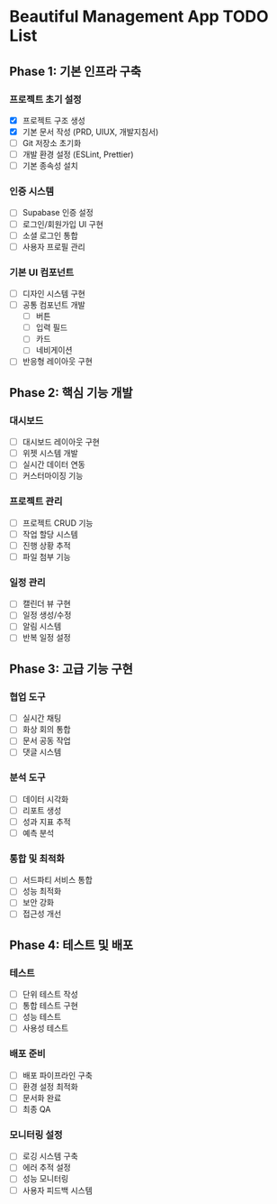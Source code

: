# Beautiful Management App TODO List

## Phase 1: 기본 인프라 구축
### 프로젝트 초기 설정
- [x] 프로젝트 구조 생성
- [x] 기본 문서 작성 (PRD, UIUX, 개발지침서)
- [ ] Git 저장소 초기화
- [ ] 개발 환경 설정 (ESLint, Prettier)
- [ ] 기본 종속성 설치

### 인증 시스템
- [ ] Supabase 인증 설정
- [ ] 로그인/회원가입 UI 구현
- [ ] 소셜 로그인 통합
- [ ] 사용자 프로필 관리

### 기본 UI 컴포넌트
- [ ] 디자인 시스템 구현
- [ ] 공통 컴포넌트 개발
  - [ ] 버튼
  - [ ] 입력 필드
  - [ ] 카드
  - [ ] 네비게이션
- [ ] 반응형 레이아웃 구현

## Phase 2: 핵심 기능 개발
### 대시보드
- [ ] 대시보드 레이아웃 구현
- [ ] 위젯 시스템 개발
- [ ] 실시간 데이터 연동
- [ ] 커스터마이징 기능

### 프로젝트 관리
- [ ] 프로젝트 CRUD 기능
- [ ] 작업 할당 시스템
- [ ] 진행 상황 추적
- [ ] 파일 첨부 기능

### 일정 관리
- [ ] 캘린더 뷰 구현
- [ ] 일정 생성/수정
- [ ] 알림 시스템
- [ ] 반복 일정 설정

## Phase 3: 고급 기능 구현
### 협업 도구
- [ ] 실시간 채팅
- [ ] 화상 회의 통합
- [ ] 문서 공동 작업
- [ ] 댓글 시스템

### 분석 도구
- [ ] 데이터 시각화
- [ ] 리포트 생성
- [ ] 성과 지표 추적
- [ ] 예측 분석

### 통합 및 최적화
- [ ] 서드파티 서비스 통합
- [ ] 성능 최적화
- [ ] 보안 강화
- [ ] 접근성 개선

## Phase 4: 테스트 및 배포
### 테스트
- [ ] 단위 테스트 작성
- [ ] 통합 테스트 구현
- [ ] 성능 테스트
- [ ] 사용성 테스트

### 배포 준비
- [ ] 배포 파이프라인 구축
- [ ] 환경 설정 최적화
- [ ] 문서화 완료
- [ ] 최종 QA

### 모니터링 설정
- [ ] 로깅 시스템 구축
- [ ] 에러 추적 설정
- [ ] 성능 모니터링
- [ ] 사용자 피드백 시스템 